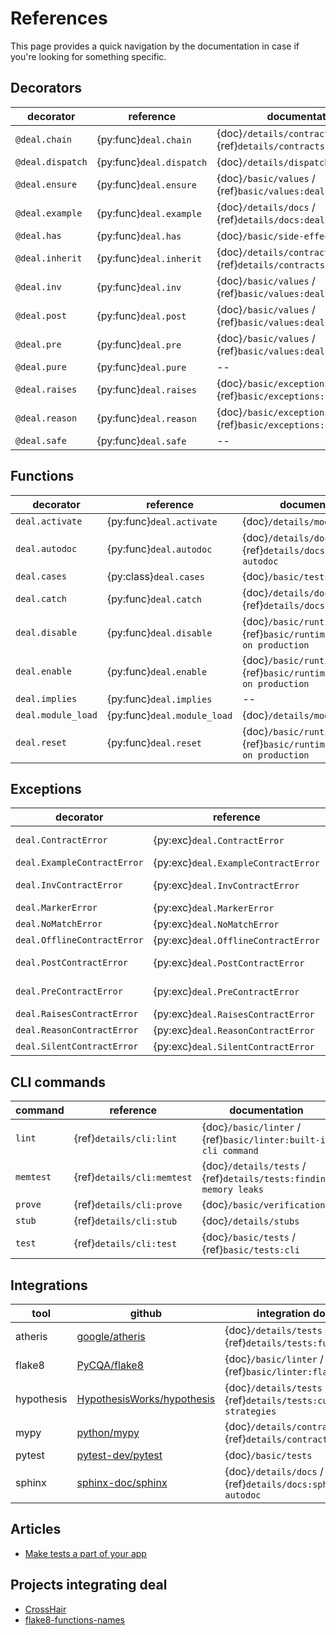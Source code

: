 # References

This page provides a quick navigation by the documentation in case if you're looking for something specific.

## Decorators

| decorator        | reference                | documentation |
| ---------------- | ------------------------ | ------------- |
| `@deal.chain`    | {py:func}`deal.chain`    | {doc}`/details/contracts` / {ref}`details/contracts:deal.chain` |
| `@deal.dispatch` | {py:func}`deal.dispatch` | {doc}`/details/dispatch` |
| `@deal.ensure`   | {py:func}`deal.ensure`   | {doc}`/basic/values` / {ref}`basic/values:deal.ensure` |
| `@deal.example`  | {py:func}`deal.example`  | {doc}`/details/docs` / {ref}`details/docs:deal.example` |
| `@deal.has`      | {py:func}`deal.has`      | {doc}`/basic/side-effects` |
| `@deal.inherit`  | {py:func}`deal.inherit`  | {doc}`/details/contracts` / {ref}`details/contracts:deal.inherit` |
| `@deal.inv`      | {py:func}`deal.inv`      | {doc}`/basic/values` / {ref}`basic/values:deal.inv` |
| `@deal.post`     | {py:func}`deal.post`     | {doc}`/basic/values` / {ref}`basic/values:deal.post` |
| `@deal.pre`      | {py:func}`deal.pre`      | {doc}`/basic/values` / {ref}`basic/values:deal.pre` |
| `@deal.pure`     | {py:func}`deal.pure`     | -- |
| `@deal.raises`   | {py:func}`deal.raises`   | {doc}`/basic/exceptions` / {ref}`basic/exceptions:deal.raises` |
| `@deal.reason`   | {py:func}`deal.reason`   | {doc}`/basic/exceptions` / {ref}`basic/exceptions:deal.reason` |
| `@deal.safe`     | {py:func}`deal.safe`     | -- |

## Functions

| decorator          | reference                | documentation |
| ------------------ | ------------------------ | ------------- |
| `deal.activate`    | {py:func}`deal.activate` | {doc}`/details/module_load` |
| `deal.autodoc`     | {py:func}`deal.autodoc`  | {doc}`/details/docs` / {ref}`details/docs:sphinx autodoc` |
| `deal.cases`       | {py:class}`deal.cases`   | {doc}`/basic/tests` |
| `deal.catch`       | {py:func}`deal.catch`    | {doc}`/details/docs` / {ref}`details/docs:deal.example` |
| `deal.disable`     | {py:func}`deal.disable`  | {doc}`/basic/runtime` / {ref}`basic/runtime:contracts on production` |
| `deal.enable`      | {py:func}`deal.enable`   | {doc}`/basic/runtime` / {ref}`basic/runtime:contracts on production` |
| `deal.implies`     | {py:func}`deal.implies`  | -- |
| `deal.module_load` | {py:func}`deal.module_load` | {doc}`/details/module_load` |
| `deal.reset`       | {py:func}`deal.reset`    | {doc}`/basic/runtime` / {ref}`basic/runtime:contracts on production` |

## Exceptions

| decorator                   | reference                           | documentation |
| --------------------------- | ----------------------------------- | ------------- |
| `deal.ContractError`        | {py:exc}`deal.ContractError`        | {doc}`/basic/values` / {ref}`basic/values:exceptions` |
| `deal.ExampleContractError` | {py:exc}`deal.ExampleContractError` | -- |
| `deal.InvContractError`     | {py:exc}`deal.InvContractError`     | {doc}`/basic/values` / {ref}`basic/values:exceptions` |
| `deal.MarkerError`          | {py:exc}`deal.MarkerError`          | -- |
| `deal.NoMatchError`         | {py:exc}`deal.NoMatchError`         | {doc}`/details/dispatch` |
| `deal.OfflineContractError` | {py:exc}`deal.OfflineContractError` | -- |
| `deal.PostContractError`    | {py:exc}`deal.PostContractError`    | {doc}`/basic/values` / {ref}`basic/values:exceptions` |
| `deal.PreContractError`     | {py:exc}`deal.PreContractError`     | {doc}`/basic/values` / {ref}`basic/values:exceptions` |
| `deal.RaisesContractError`  | {py:exc}`deal.RaisesContractError`  | -- |
| `deal.ReasonContractError`  | {py:exc}`deal.ReasonContractError`  | -- |
| `deal.SilentContractError`  | {py:exc}`deal.SilentContractError`  | -- |

## CLI commands

| command   | reference                  | documentation |
| --------- | -------------------------- | ------------- |
| `lint`    | {ref}`details/cli:lint`    | {doc}`/basic/linter` / {ref}`basic/linter:built-in cli command` |
| `memtest` | {ref}`details/cli:memtest` | {doc}`/details/tests` / {ref}`details/tests:finding memory leaks` |
| `prove`   | {ref}`details/cli:prove`   | {doc}`/basic/verification` |
| `stub`    | {ref}`details/cli:stub`    | {doc}`/details/stubs` |
| `test`    | {ref}`details/cli:test`    | {doc}`/basic/tests` / {ref}`basic/tests:cli` |

## Integrations

| tool       | github           | integration docs |
| ---------  | ---------------- | ---------------- |
| atheris    | [google/atheris](https://github.com/google/atheris) | {doc}`/details/tests` / {ref}`details/tests:fuzzing`
| flake8     | [PyCQA/flake8](https://github.com/PyCQA/flake8) | {doc}`/basic/linter` / {ref}`basic/linter:flake8` |
| hypothesis | [HypothesisWorks/hypothesis](https://github.com/HypothesisWorks/hypothesis) | {doc}`/details/tests` / {ref}`details/tests:custom strategies` |
| mypy       | [python/mypy](https://github.com/python/mypy) | {doc}`/details/contracts` / {ref}`details/contracts:typing` |
| pytest     | [pytest-dev/pytest](https://github.com/pytest-dev/pytest) | {doc}`/basic/tests`  |
| sphinx     | [sphinx-doc/sphinx](https://github.com/sphinx-doc/sphinx) | {doc}`/details/docs` / {ref}`details/docs:sphinx autodoc` |

## Articles

+ [Make tests a part of your app](https://dev.to/sobolevn/make-tests-a-part-of-your-app-8nm)

## Projects integrating deal

+ [CrossHair](https://github.com/pschanely/CrossHair)
+ [flake8-functions-names](https://github.com/Melevir/flake8-functions-names)
